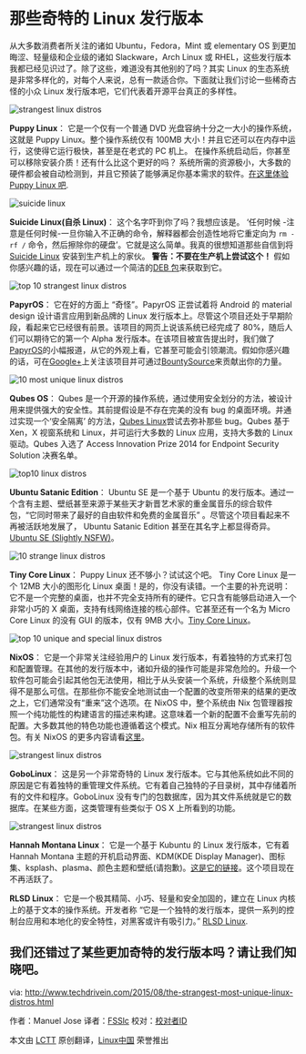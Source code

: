 那些奇特的 Linux 发行版本
================================================================================
从大多数消费者所关注的诸如 Ubuntu，Fedora，Mint 或 elementary OS 到更加晦涩、轻量级和企业级的诸如 Slackware，Arch Linux 或 RHEL，这些发行版本我都已经见识过了。除了这些，难道没有其他别的了吗？其实 Linux 的生态系统是非常多样化的，对每个人来说，总有一款适合你。下面就让我们讨论一些稀奇古怪的小众 Linux 发行版本吧，它们代表着开源平台真正的多样性。

![strangest linux distros](http://2.bp.blogspot.com/--cSL2-6rIgA/VcwNc5hFebI/AAAAAAAAJzk/AgB55mVtJVQ/s1600/Puppy-Linux.png)

**Puppy Linux**： 它是一个仅有一个普通 DVD 光盘容纳十分之一大小的操作系统，这就是 Puppy Linux。整个操作系统仅有 100MB 大小！并且它还可以在内存中运行，这使得它运行极快，甚至是在老式的 PC 机上。 在操作系统启动后，你甚至可以移除安装介质！还有什么比这个更好的吗？ 系统所需的资源极小，大多数的硬件都会被自动检测到，并且它预装了能够满足你基本需求的软件。[在这里体验 Puppy Linux 吧][1].

![suicide linux](http://3.bp.blogspot.com/-dfeehRIQKpo/VdMgRVQqIJI/AAAAAAAAJz0/TmBs-n2K9J8/s1600/suicide-linux.jpg)

**Suicide Linux(自杀 Linux)**： 这个名字吓到你了吗？我想应该是。 ‘任何时候 -注意是任何时候-一旦你输入不正确的命令，解释器都会创造性地将它重定向为 `rm -rf /` 命令，然后擦除你的硬盘’。它就是这么简单。我真的很想知道那些自信到将[Suicide Linux][2] 安装到生产机上的家伙。 **警告：不要在生产机上尝试这个！** 假如你感兴趣的话，现在可以通过一个简洁的[DEB 包][3]来获取到它。

![top 10 strangest linux distros](http://3.bp.blogspot.com/-Q0hlEMCD9-o/VdMieAiXY1I/AAAAAAAAJ0M/iS_ZjVaZAk8/s1600/papyros.png)

**PapyrOS**： 它在好的方面上 “奇怪”。PapyrOS 正尝试着将 Android 的 material design 设计语言应用到新品牌的 Linux 发行版本上。尽管这个项目还处于早期阶段，看起来它已经很有前景。该项目的网页上说该系统已经完成了 80%，随后人们可以期待它的第一个 Alpha 发行版本。在该项目被宣告提出时，我们做了[PapyrOS][4]的小幅报道，从它的外观上看，它甚至可能会引领潮流。假如你感兴趣的话，可在[Google+][5]上关注该项目并可通过[BountySource][6]来贡献出你的力量。

![10 most unique linux distros](http://3.bp.blogspot.com/-8aOtnTp3Yxk/VdMo_KWs4sI/AAAAAAAAJ0o/3NTqhaw60jM/s1600/qubes-linux.png)

**Qubes OS**： Qubes 是一个开源的操作系统，通过使用安全划分的方法，被设计用来提供强大的安全性。其前提假设是不存在完美的没有 bug 的桌面环境。并通过实现一个‘安全隔离’ 的方法，[Qubes Linux][7]尝试去弥补那些 bug。Qubes 基于 Xen，X 视窗系统和 Linux，并可运行大多数的 Linux 应用，支持大多数的 Linux 驱动。Qubes 入选了 Access Innovation Prize 2014 for Endpoint Security Solution 决赛名单。

![top10 linux distros](http://3.bp.blogspot.com/-2Sqvb_lilC0/VdMq_ceoXnI/AAAAAAAAJ00/kot20ugVJFk/s1600/ubuntu-satanic.jpg)

**Ubuntu Satanic Edition**： Ubuntu SE 是一个基于 Ubuntu 的发行版本。通过一个含有主题、壁纸甚至来源于某些天才新晋艺术家的重金属音乐的综合软件包，“它同时带来了最好的自由软件和免费的金属音乐”  。尽管这个项目看起来不再被活跃地发展了， Ubuntu Satanic Edition 甚至在其名字上都显得奇异。 [Ubuntu SE (Slightly NSFW)][8]。

![10 strange linux distros](http://2.bp.blogspot.com/-ZtIVjGMqdx0/VdMv136Pz1I/AAAAAAAAJ1E/-q34j-TXyUY/s1600/tiny-core-linux.png)

**Tiny Core Linux**： Puppy Linux 还不够小？试试这个吧。 Tiny Core Linux 是一个 12MB 大小的图形化 Linux 桌面！是的，你没有读错。一个主要的补充说明：它不是一个完整的桌面，也并不完全支持所有的硬件。它只含有能够启动进入一个非常小巧的 X 桌面，支持有线网络连接的核心部件。它甚至还有一个名为 Micro Core Linux 的没有 GUI 的版本，仅有 9MB 大小。[Tiny Core Linux][9]。

![top 10 unique and special linux distros](http://4.bp.blogspot.com/-idmCvIxtxeo/VdcqcggBk1I/AAAAAAAAJ1U/DTQCkiLqlLk/s1600/nixos.png)

**NixOS**： 它是一个非常关注经验用户的 Linux 发行版本，有着独特的方式来打包和配置管理。在其他的发行版本中，诸如升级的操作可能是非常危险的。升级一个软件包可能会引起其他包无法使用，相比于从头安装一个系统，升级整个系统则显得不是那么可信。在那些你不能安全地测试由一个配置的改变所带来的结果的更改之上，它们通常没有“重来”这个选项。在 NixOS 中，整个系统由 Nix 包管理器按照一个纯功能性的构建语言的描述来构建。这意味着一个新的配置不会重写先前的配置。大多数其他的特色功能也遵循着这个模式。Nix 相互分离地存储所有的软件包。有关 NixOS 的更多内容请看[这里][10]。

![strangest linux distros](http://4.bp.blogspot.com/-rOYfBXg-UiU/VddCF7w_xuI/AAAAAAAAJ1w/Nf11bOheOwM/s1600/gobolinux.jpg)

**GoboLinux**： 这是另一个非常奇特的 Linux 发行版本。它与其他系统如此不同的原因是它有着独特的重管理文件系统。它有着自己独特的子目录树，其中存储着所有的文件和程序。GoboLinux 没有专门的包数据库，因为其文件系统就是它的数据库。在某些方面，这类管理有些类似于 OS X 上所看到的功能。

![strangest linux distros](http://1.bp.blogspot.com/-3P22pYfih6Y/VdcucPOv4LI/AAAAAAAAJ1g/PszZDbe83sQ/s1600/hannah-montana-linux.jpg)

**Hannah Montana Linux**： 它是一个基于 Kubuntu 的 Linux 发行版本，它有着 Hannah Montana 主题的开机启动界面、KDM(KDE Display Manager)、图标集、ksplash、plasma、颜色主题和壁纸(请抱歉)。[这是它的链接][12]。这个项目现在不再活跃了。

**RLSD Linux**： 它是一个极其精简、小巧、轻量和安全加固的，建立在 Linux 内核上的基于文本的操作系统。开发者称 “它是一个独特的发行版本，提供一系列的控制台应用和本地化的安全特性，对黑客或许有吸引力。” [RLSD Linux][13].

我们还错过了某些更加奇特的发行版本吗？请让我们知晓吧。
--------------------------------------------------------------------------------

via: http://www.techdrivein.com/2015/08/the-strangest-most-unique-linux-distros.html

作者：Manuel Jose
译者：[FSSlc](https://github.com/FSSlc)
校对：[校对者ID](https://github.com/校对者ID)

本文由 [LCTT](https://github.com/LCTT/TranslateProject) 原创翻译，[Linux中国](https://linux.cn/) 荣誉推出

[1]:http://puppylinux.org/main/Overview%20and%20Getting%20Started.htm
[2]:http://qntm.org/suicide
[3]:http://sourceforge.net/projects/suicide-linux/files/
[4]:http://www.techdrivein.com/2015/02/papyros-material-design-linux-coming-soon.html
[5]:https://plus.google.com/communities/109966288908859324845/stream/3262a3d3-0797-4344-bbe0-56c3adaacb69
[6]:https://www.bountysource.com/teams/papyros
[7]:https://www.qubes-os.org/
[8]:http://ubuntusatanic.org/
[9]:http://tinycorelinux.net/
[10]:https://nixos.org/
[11]:http://www.gobolinux.org/
[12]:http://hannahmontana.sourceforge.net/
[13]:http://rlsd2.dimakrasner.com/